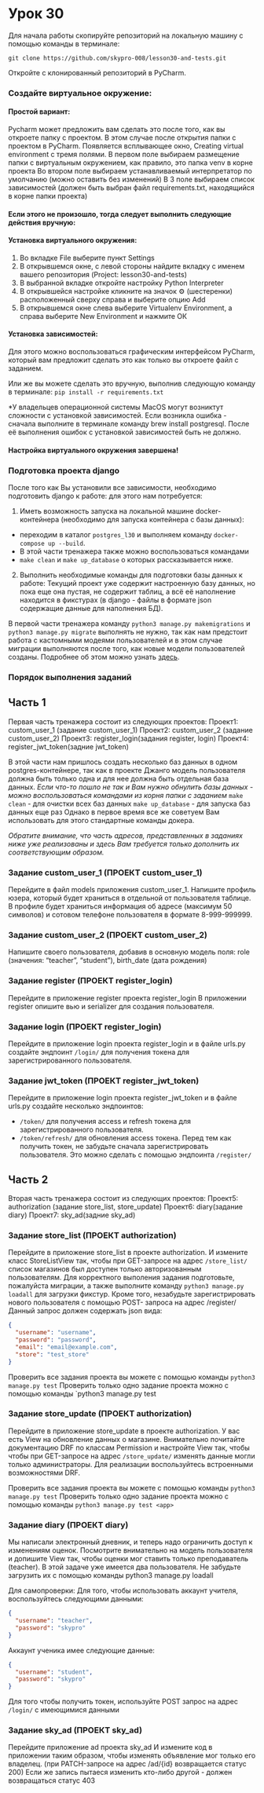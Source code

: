 # Урок 30
Для начала работы скопируйте репозиторий на локальную машину с помощью команды в терминале:

`git clone https://github.com/skypro-008/lesson30-and-tests.git`

Откройте с клонированный репозиторий в PyCharm.

### Создайте виртуальное окружение:

#### Простой вариант:
Pycharm может предложить вам сделать это после того, как вы откроете папку с проектом.
В этом случае после открытия папки с проектом в PyCharm.
Появляется всплывающее окно, Creating virtual environment c тремя полями.
В первом поле выбираем размещение папки с виртуальным окружением, как правило, это папка venv
в корне проекта
Во втором поле выбираем устанавливаемый интерпретатор по умолчанию (можно оставить без изменений)
В 3 поле выбираем список зависимостей (должен быть выбран файл requirements.txt, 
находящийся в корне папки проекта)

#### Если этого не произошло, тогда следует выполнить следующие действия вручную:
#### Установка виртуального окружения:
1. Во вкладке File выберите пункт Settings
2. В открывшемся окне, с левой стороны найдите вкладку с именем
вашего репозитория (Project: lesson30-and-tests)
3. В выбранной вкладке откройте настройку Python Interpreter
4. В открывшейся настройке кликните на значок ⚙ (шестеренки) 
расположенный сверху справа и выберите опцию Add
5. В открывшемся окне слева выберите Virtualenv Environment, 
а справа выберите New Environment и нажмите ОК

#### Установка зависимостей:
Для этого можно воспользоваться графическим интерфейсом PyCharm,
который вам предложит сделать это как только вы откроете файл с заданием.

Или же вы можете сделать это вручную, выполнив следующую команду в терминале:
`pip install -r requirements.txt`

*У владельцев операционной системы MacOS могут возниктут сложности с установкой зависимостей.
Если возникла ошибка - сначала выполните в терминале команду brew install postgresql.
После её выполнения ошибок с установкой зависимостей быть не должно.
#### Настройка виртуального окружения завершена!
### Подготовка проекта django
После того как Вы установили все зависимости, необходимо подготовить django к работе:
для этого нам потребуется:

1. Иметь возможность запуска на локальной машине docker-контейнера 
(необходимо для запуска контейнера с базы данных):
- переходим в каталог `postgres_l30` и выполняем команду `docker-compose up --build`.
- В этой части тренажера также можно воспользоваться командами 
- `make clean` и `make up_database` о которых рассказывается ниже.

2. Выполнить необходимые команды для подготовки базы данных к работе:
Текущий проект уже содержит настроенную базу данных, но пока еще она 
пустая, не содержит таблиц, а всё её наполнение
находится в фикстурах (в django - файлы в формате json содержащие данные для наполнения БД).

В первой части тренажера команду `python3 manage.py makemigrations` и `python3 manage.py migrate`
выполнять не нужно, так как нам предстоит работа с кастомными модеями пользователей и в этом случае
миграции выполняются после того, как новые модели пользователей созданы.
Подробнее об этом можно узнать [здесь](https://docs.djangoproject.com/en/4.0/topics/auth/customizing/#using-a-custom-user-model-when-starting-a-project).


### Порядок выполнения заданий

## Часть 1
Первая часть тренажера состоит из следующих проектов:
Проект1: custom_user_1 (задание custom_user_1)
Проект2: custom_user_2 (задание custom_user_2)
Проект3: register_login(задания register, login)
Проект4: register_jwt_token(задние jwt_token)

В этой части нам пришлось создать несколько баз данных в одном postgres-контейнере, так как
в проекте Джанго модель пользователя должна быть только одна и для нее должна быть отдельная база данных.
*Если что-то пошло не так и Вам нужно обнулить базы данных - можно воспользоваться командами из корня папки с заданием*
`make clean` - для очистки всех баз данных
`make up_database` - для запуска баз данных еще раз
Однако в первое время все же советуем Вам использовать для этого стандартные команды докера.

*Обратите внимание, что часть адресов, представленных в заданиях ниже уже реализованы
и здесь Вам требуется только дополнить их соответствующим образом.*

### Задание custom_user_1 (ПРОЕКТ custom_user_1)
Перейдите в файл models приложения custom_user_1.
Напишите профиль юзера, который будет храниться в отдельной от пользователя таблице. 
В профиле будет храниться информация об адресе (максимум 50 символов) 
и сотовом телефоне пользователя в формате 8-999-999999.

### Задание custom_user_2 (ПРОЕКТ custom_user_2)
Напишите своего пользователя, добавив в основную модель поля:
role (значения: “teacher”, “student”),
birth_date (дата рождения)

### Задание register (ПРОЕКТ register_login)
Перейдите в приложение register проекта register_login
В приложении register опишите вью и serializer для создания пользователя.

### Задание login (ПРОЕКТ register_login)
Перейдите в приложение login проекта register_login и
в файле urls.py создайте эндпоинт `/login/` для получения токена для зарегистрированного пользователя.

### Задание jwt_token (ПРОЕКТ register_jwt_token)
Перейдите в приложение login проекта register_jwt_token и
в файле urls.py создайте несколько эндпоинтов:
- `/token/` для получения access и refresh токена для зарегистрированного пользователя.
- `/token/refresh/` для обновления access токена.
Перед тем как получить токен, не забудьте сначала зарегистрировать пользователя.
Это можно сделать с помощью эндпоинта `/register/`

## Часть 2
Вторая часть тренажера состоит из следующих проектов:
Проект5: authorization (задание store_list, store_update)
Проект6: diary(задание diary)
Проект7: sky_ad(задние sky_ad)

### Задание store_list (ПРОЕКТ authorization)
Перейдите в приложение store_list в проекте authorization.
И измените класс StoreListView так, чтобы при GET-запросе на адрес `/store_list/` 
список магазинов был доступен только авторизованным пользователям.
Для корректного выполения задания подготовьте, пожалуйста миграции, а также выполните команду
`python3 manage.py loadall` для загрузки фикстур.
Кроме того, незабудьте зарегистрировать нового пользователя с помощью POST- запроса на адрес /register/
Данный запрос должен содержать json вида:

```json
{
  "username": "username",
  "password": "password",
  "email": "email@example.com",
  "store": "test_store"
}
```
Проверить все задания проекта вы можете с помощью команды `python3 manage.py test`
Проверить только одно задание проекта можно с помощью команды `python3 manage.py test <app>

### Задание store_update (ПРОЕКТ authorization)
Перейдите в приложение store_update в проекте authorization.
У вас есть View на обновление данных о магазине. 
Внимательно почитайте документацию DRF по классам Permission и 
настройте View так, чтобы чтобы при GET-запросе на адрес `/store_update/` 
изменять данные могли только администраторы. 
Для реализации воспользуйтесь встроенными возможностями DRF.

Проверить все задания проекта вы можете с помощью команды `python3 manage.py test`
Проверить только одно задание проекта можно с помощью команды `python3 manage.py test <app>`

### Задание diary (ПРОЕКТ diary)
Мы написали электронный дневник, и теперь надо 
ограничить доступ к изменениям оценок. 
Посмотрите внимательно на модель пользователя и допишите View так, 
чтобы оценки мог ставить только преподаватель (teacher).
В этой задаче уже имеется два пользователя. Не забудьте загрузить их с помощью команды
python3 manage.py loadall

Для самопроверки:
Для того, чтобы использовать аккаунт учителя, воспользуйтесь
следующими данными:
```json
{
  "username": "teacher",
  "password": "skypro"
}
```

Аккаунт ученика имее следующие данные:
```json
{
  "username": "student",
  "password": "skypro"
}
```

Для того чтобы получить токен, 
используйте POST запрос на адрес `/login/`
с имеющимися данными

### Задание sky_ad (ПРОЕКТ sky_ad)
Перейдите приложение ad проекта sky_ad
И измените код в приложении таким образом, чтобы
изменять объявление мог только его владелец.
(при PATCH-запросе на адрес /ad/{id} возвращается статус 200)
Если же запись пытаеся изменить кто-либо другой - должен возвращаться статус 403
